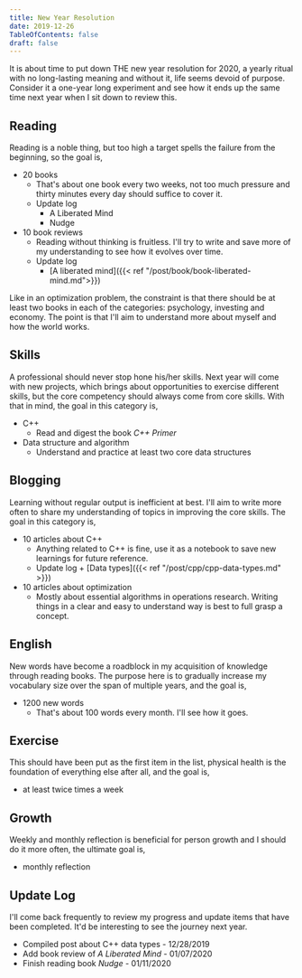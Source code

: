 ```yaml
---
title: New Year Resolution
date: 2019-12-26
TableOfContents: false
draft: false
---
```


It is about time to put down THE new year resolution for 2020, a yearly ritual with no long-lasting meaning and without it, life seems devoid of purpose.
Consider it a one-year long experiment and see how it ends up the same time next year when I sit down to review this.

## Reading

Reading is a noble thing, but too high a target spells the failure from the beginning, so the goal is,

+ 20 books
  + That's about one book every two weeks, not too much pressure and thirty minutes every day should suffice to cover it.
  + Update log
      + A Liberated Mind
      + Nudge
+ 10 book reviews
  + Reading without thinking is fruitless. I'll try to write and save more of my understanding to see how it evolves over time.
  + Update log
      + [A liberated mind]({{< ref "/post/book/book-liberated-mind.md">}})

Like in an optimization problem, the constraint is that there should be at least two books in each of the categories: psychology, investing and economy.
The point is that I'll aim to understand more about myself and how the world works.

## Skills

A professional should never stop hone his/her skills.
Next year will come with new projects, which brings about opportunities to exercise different skills, but the core competency should always come from core skills.
With that in mind, the goal in this category is,

+ C++
  + Read and digest the book *C++ Primer*
+ Data structure and algorithm
  + Understand and practice at least two core data structures

## Blogging

Learning without regular output is inefficient at best.
I'll aim to write more often to share my understanding of topics in improving the core skills.
The goal in this category is,

+ 10 articles about C++
  + Anything related to C++ is fine, use it as a notebook to save new learnings for future reference.
  + Update log
        + [Data types]({{< ref "/post/cpp/cpp-data-types.md" >}})
+ 10 articles about optimization
  + Mostly about essential algorithms in operations research. Writing things in a clear and easy to understand way is best to full grasp a concept.

## English

New words have become a roadblock in my acquisition of knowledge through reading books.
The purpose here is to gradually increase my vocabulary size over the span of multiple years, and the goal is,

+ 1200 new words
  + That's about 100 words every month. I'll see how it goes.

## Exercise

This should have been put as the first item in the list, physical health is the foundation of everything else after all, and the goal is,

+ at least twice times a week

## Growth

Weekly and monthly reflection is beneficial for person growth and I should do it more often, the ultimate goal is,

+ monthly reflection

## Update Log

I'll come back frequently to review my progress and update items that have been completed.
It'd be interesting to see the journey next year.

+ Compiled post about C++ data types - 12/28/2019
+ Add book review of *A Liberated Mind* - 01/07/2020
+ Finish reading book *Nudge* - 01/11/2020
